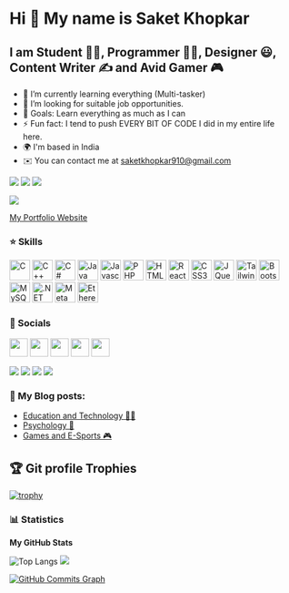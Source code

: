 Hi 👋 My name is Saket Khopkar
==============================

I am Student 👨‍🎓, Programmer 👨‍💻, Designer 😃, Content Writer ✍ and Avid Gamer 🎮
-------------------------------------------------------------------

- 🌱 I’m currently learning everything (Multi-tasker) 
- 👯 I’m looking for suitable job opportunities. 
- 🥅 Goals: Learn everything as much as I can 
- ⚡ Fun fact: I tend to push EVERY BIT OF CODE I did in my entire life here.
- 🌍 I'm based in India 
- ✉️ You can contact me at [saketkhopkar910@gmail.com](mailto:saketkhopkar910@gmail.com)

<a href="https://www.twitter.com/saketkhopkar478" target="_blank" rel="noreferrer"><img src="https://img.shields.io/twitter/follow/saketkhopkar478?logo=twitter&style=for-the-badge&color=0891b2&labelColor=1c1917"
/></a> <a href="https://www.github.com/SAKET-SK" target="_blank" rel="noreferrer"><img src="https://img.shields.io/github/followers/SAKET-SK?logo=github&style=for-the-badge&color=0891b2&labelColor=1c1917" /></a>
![](https://komarev.com/ghpvc/?username=SAKET-SK)

[![](https://img.shields.io/badge/Spotify-1ED760?style=for-the-badge&logo=spotify&logoColor=white)](https://open.spotify.com/user/31ntw5qmcomtfbjqqsowignhc5pq)


<a href="https://saket-sk.github.io/" target="_blank">My Portfolio Website</a>

### ⭐ Skills

<p align="left">
<a href="https://docs.microsoft.com/en-us/cpp/?view=msvc-170" target="_blank" rel="noreferrer"><img src="https://raw.githubusercontent.com/danielcranney/readme-generator/main/public/icons/skills/c-colored.svg" width="36" height="36" alt="C" /></a>
<a href="https://docs.microsoft.com/en-us/cpp/?view=msvc-170" target="_blank" rel="noreferrer"><img src="https://raw.githubusercontent.com/danielcranney/readme-generator/main/public/icons/skills/cplusplus-colored.svg" width="36" height="36" alt="C++" /></a>
<a href="https://docs.microsoft.com/en-us/dotnet/csharp/" target="_blank" rel="noreferrer"><img src="https://raw.githubusercontent.com/danielcranney/readme-generator/main/public/icons/skills/csharp-colored.svg" width="36" height="36" alt="C#" /></a>
<a href="https://www.oracle.com/java/" target="_blank" rel="noreferrer"><img src="https://raw.githubusercontent.com/danielcranney/readme-generator/main/public/icons/skills/java-colored.svg" width="36" height="36" alt="Java" /></a>
<a href="https://developer.mozilla.org/en-US/docs/Web/JavaScript" target="_blank" rel="noreferrer"><img src="https://raw.githubusercontent.com/danielcranney/readme-generator/main/public/icons/skills/javascript-colored.svg" width="36" height="36" alt="Javascript" /></a>
<a href="https://www.php.net/" target="_blank" rel="noreferrer"><img src="https://raw.githubusercontent.com/danielcranney/readme-generator/main/public/icons/skills/php-colored.svg" width="36" height="36" alt="PHP" /></a>
<a href="https://developer.mozilla.org/en-US/docs/Glossary/HTML5" target="_blank" rel="noreferrer"><img src="https://raw.githubusercontent.com/danielcranney/readme-generator/main/public/icons/skills/html5-colored.svg" width="36" height="36" alt="HTML5" /></a>
<a href="https://reactjs.org/" target="_blank" rel="noreferrer"><img src="https://raw.githubusercontent.com/danielcranney/readme-generator/main/public/icons/skills/react-colored.svg" width="36" height="36" alt="React" /></a>
<a href="https://www.w3.org/TR/CSS/#css" target="_blank" rel="noreferrer"><img src="https://raw.githubusercontent.com/danielcranney/readme-generator/main/public/icons/skills/css3-colored.svg" width="36" height="36" alt="CSS3" /></a>
<a href="https://jquery.com/" target="_blank" rel="noreferrer"><img src="https://raw.githubusercontent.com/danielcranney/readme-generator/main/public/icons/skills/jquery-colored.svg" width="36" height="36" alt="JQuery" /></a>
<a href="https://tailwindcss.com/" target="_blank" rel="noreferrer"><img src="https://raw.githubusercontent.com/danielcranney/readme-generator/main/public/icons/skills/tailwindcss-colored.svg" width="36" height="36" alt="TailwindCSS" /></a>
<a href="https://getbootstrap.com/" target="_blank" rel="noreferrer"><img src="https://raw.githubusercontent.com/danielcranney/readme-generator/main/public/icons/skills/bootstrap-colored.svg" width="36" height="36" alt="Bootstrap" /></a>
<a href="https://www.mysql.com/" target="_blank" rel="noreferrer"><img src="https://raw.githubusercontent.com/danielcranney/readme-generator/main/public/icons/skills/mysql-colored.svg" width="36" height="36" alt="MySQL" /></a>
<a href="https://dotnet.microsoft.com/en-us/" target="_blank" rel="noreferrer"><img src="https://raw.githubusercontent.com/danielcranney/readme-generator/main/public/icons/skills/dot-net-colored.svg" width="36" height="36" alt=".NET" /></a>
<a href="https://metamask.io/" target="_blank" rel="noreferrer"><img src="https://raw.githubusercontent.com/danielcranney/readme-generator/main/public/icons/skills/metamask-colored.svg" width="36" height="36" alt="MetaMask" /></a>
<a href="https://ethereum.org/en/" target="_blank" rel="noreferrer"><img src="https://raw.githubusercontent.com/danielcranney/readme-generator/main/public/icons/skills/ethereum-colored.svg" width="36" height="36" alt="Ethereum" /></a>
</p>

### 🤙 Socials

<p align="left"> <a href="https://www.github.com/SAKET-SK" target="_blank" rel="noreferrer"><img src="https://raw.githubusercontent.com/danielcranney/readme-generator/main/public/icons/socials/github.svg" width="32" height="32" /></a> <a href="http://www.instagram.com/saket_910" target="_blank" rel="noreferrer"><img src="https://raw.githubusercontent.com/danielcranney/readme-generator/main/public/icons/socials/instagram.svg" width="32" height="32" /></a> 
<a href="https://www.linkedin.com/in/saket-khopkar-336684198/" target="_blank" rel="noreferrer"><img src="https://raw.githubusercontent.com/danielcranney/readme-generator/main/public/icons/socials/linkedin.svg" width="32" height="32" /></a> 
<a href="http://www.medium.com/saket910" target="_blank" rel="noreferrer"><img src="https://raw.githubusercontent.com/danielcranney/readme-generator/main/public/icons/socials/medium.svg" width="32" height="32" /></a> 
<a href="https://www.twitter.com/saketkhopkar478" target="_blank" rel="noreferrer"><img src="https://raw.githubusercontent.com/danielcranney/readme-generator/main/public/icons/socials/twitter.svg" width="32" height="32" /></a></p>

<a href="http://www.medium.com/saket910"><img src = "https://img.shields.io/badge/Medium-12100E?style=for-the-badge&logo=medium&logoColor=white"></a>
<a href="https://auth.geeksforgeeks.org/user/saketkhopkar910/"><img src="https://img.shields.io/badge/GeeksforGeeks-gray?style=for-the-badge&logo=geeksforgeeks&logoColor=35914c"></a>
<a href="https://www.quora.com/profile/Saket-Khopkar-2"><img src="https://img.shields.io/badge/Quora-%23B92B27.svg?&style=for-the-badge&logo=Quora&logoColor=white"></a>
<a href="https://steamcommunity.com/profiles/76561198993940201/"><img src="https://img.shields.io/badge/Steam-000000?style=for-the-badge&logo=steam&logoColor=white"></a>

### 📕 My Blog posts:
<!-- BLOG-POST-LIST:START -->
- [Education and Technology 👨‍🎓](https://saketrobotics910.blogspot.com/)
- [Psychology 🧠](https://saketkhopkar567.blogspot.com/)
- [Games and E-Sports 🎮](https://www.blogger.com/blog/posts/3483557126945962362)
<!-- BLOG-POST-LIST:END -->

## :trophy: Git profile Trophies

[![trophy](https://github-profile-trophy.vercel.app/?username=SAKET-SK&theme=onedark)](https://github.com/ryo-ma/github-profile-trophy)

### 📊 Statistics

<b>My GitHub Stats</b>


![Top Langs](https://github-readme-stats.vercel.app/api/top-langs/?username=SAKET-SK&theme=tokyonight)
<a href="http://www.github.com/SAKET-SK"><img src="https://github-readme-streak-stats.herokuapp.com/?user=SAKET-SK&stroke=ffffff&background=1c1917&ring=0891b2&fire=0891b2&currStreakNum=ffffff&currStreakLabel=0891b2&sideNums=ffffff&sideLabels=ffffff&dates=ffffff&hide_border=true" /></a>

<a href="http://www.github.com/SAKET-SK"><img src="https://activity-graph.herokuapp.com/graph?username=SAKET-SK&bg_color=1c1917&color=ffffff&line=0891b2&point=ffffff&area_color=1c1917&area=true&hide_border=true&custom_title=GitHub%20Commits%20Graph" alt="GitHub Commits Graph" /></a>



